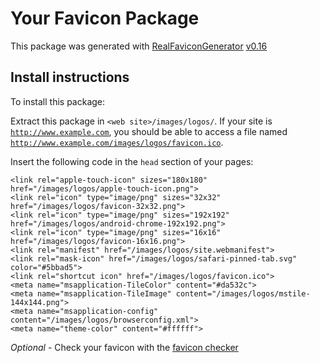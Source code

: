 # Your Favicon Package

This package was generated with [RealFaviconGenerator](https://realfavicongenerator.net/) [v0.16](https://realfavicongenerator.net/change_log#v0.16)

## Install instructions

To install this package:

Extract this package in <code>&lt;web site&gt;/images/logos/</code>. If your site is <code>http://www.example.com</code>, you should be able to access a file named <code>http://www.example.com/images/logos/favicon.ico</code>.

Insert the following code in the `head` section of your pages:

    <link rel="apple-touch-icon" sizes="180x180" href="/images/logos/apple-touch-icon.png">
    <link rel="icon" type="image/png" sizes="32x32" href="/images/logos/favicon-32x32.png">
    <link rel="icon" type="image/png" sizes="192x192" href="/images/logos/android-chrome-192x192.png">
    <link rel="icon" type="image/png" sizes="16x16" href="/images/logos/favicon-16x16.png">
    <link rel="manifest" href="/images/logos/site.webmanifest">
    <link rel="mask-icon" href="/images/logos/safari-pinned-tab.svg" color="#5bbad5">
    <link rel="shortcut icon" href="/images/logos/favicon.ico">
    <meta name="msapplication-TileColor" content="#da532c">
    <meta name="msapplication-TileImage" content="/images/logos/mstile-144x144.png">
    <meta name="msapplication-config" content="/images/logos/browserconfig.xml">
    <meta name="theme-color" content="#ffffff">

*Optional* - Check your favicon with the [favicon checker](https://realfavicongenerator.net/favicon_checker)